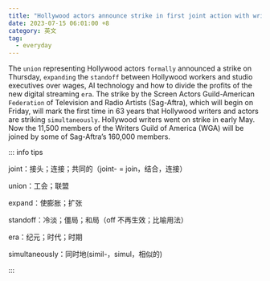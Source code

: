 ```yaml
---
title: "Hollywood actors announce strike in first joint action with writers in more than 60 years"
date: 2023-07-15 06:01:00 +8
category: 英文
tag:
  - everyday
---
```


The `union` representing Hollywood actors `formally` announced a strike on Thursday, `expanding` the `standoff` between Hollywood workers and studio executives over wages, AI technology and how to divide the profits of the new digital streaming `era`. The strike by the Screen Actors Guild-American `Federation` of Television and Radio Artists (Sag-Aftra), which will begin on Friday, will mark the first time in 63 years that Hollywood writers and actors are striking `simultaneously`. Hollywood writers went on strike in early May. Now the 11,500 members of the Writers Guild of America (WGA) will be joined by some of Sag-Aftra’s 160,000 members.

::: info tips

joint：接头；连接；共同的（joint- = join，结合，连接）

union：工会；联盟

expand：使膨胀；扩张

standoff：冷淡；僵局；和局（off 不再生效；比喻用法）

era：纪元；时代；时期

simultaneously：同时地(simil-，simul，相似的)

:::
